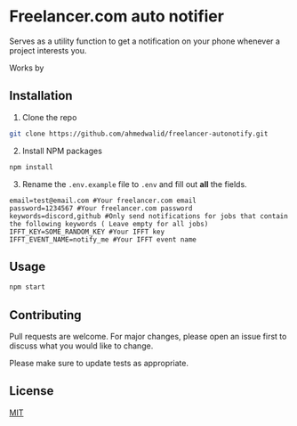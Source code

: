 # Freelancer.com auto notifier

Serves as a utility function to get a notification on your phone whenever a project interests you.

Works by

## Installation

1. Clone the repo

```bash
git clone https://github.com/ahmedwalid/freelancer-autonotify.git
```

2. Install NPM packages

```bash
npm install
```

3. Rename the `.env.example` file to `.env` and fill out **all** the fields.

```env
email=test@email.com #Your freelancer.com email
password=1234567 #Your freelancer.com password
keywords=discord,github #Only send notifications for jobs that contain the following keywords ( Leave empty for all jobs)
IFFT_KEY=SOME_RANDOM_KEY #Your IFFT key
IFFT_EVENT_NAME=notify_me #Your IFFT event name
```

## Usage

```bash
npm start
```

## Contributing

Pull requests are welcome. For major changes, please open an issue first to discuss what you would like to change.

Please make sure to update tests as appropriate.

## License

[MIT](https://github.com/ahmedwalid05/freelancer-autonotify/blob/master/LICENSE)
